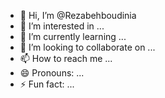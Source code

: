 - 👋 Hi, I’m @Rezabehboudinia
- 👀 I’m interested in ...
- 🌱 I’m currently learning ...
- 💞️ I’m looking to collaborate on ...
- 📫 How to reach me ...
- 😄 Pronouns: ...
- ⚡ Fun fact: ...

<!---
Rezabehboudinia/Rezabehboudinia is a ✨ special ✨ repository because its `README.md` (this file) appears on your GitHub profile.
You can click the Preview link to take a look at your changes.
--->
